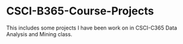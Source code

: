 # CSCI-B365-Course-Projects
This includes some projects I have been work on in CSCI-C365 Data Analysis and Mining class.

